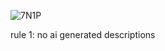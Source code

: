 ![7N1P](https://github.com/user-attachments/assets/96a59408-69e3-4816-9e00-b422c7214bd6)

rule 1: no ai generated descriptions
